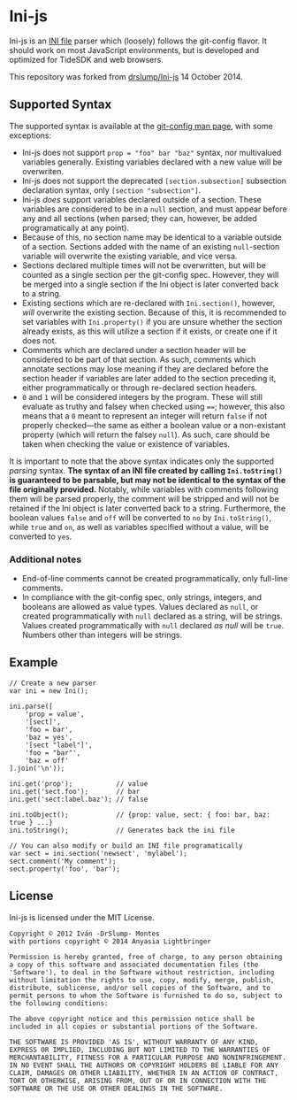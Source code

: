 # Ini-js

Ini-js is an [INI file](http://en.wikipedia.org/wiki/INI_file) parser which (loosely) follows the git-config flavor. It should work on most JavaScript environments, but is developed and optimized for TideSDK and web browsers.

This repository was forked from [drslump/Ini-js](https://github.com/drslump/Ini-js) 14 October 2014.

## Supported Syntax

The supported syntax is available at the [git-config man page](https://www.kernel.org/pub/software/scm/git/docs/git-config.html), with some exceptions:

* Ini-js does not support `prop = "foo" bar "baz"` syntax, nor multivalued variables generally. Existing variables declared with a new value will be overwriten.
* Ini-js does not support the deprecated `[section.subsection]` subsection declaration syntax, only `[section "subsection"]`.
* Ini-js *does* support variables declared outside of a section. These variables are considered to be in a `null` section, and must appear before any and all sections (when parsed; they can, however, be added programatically at any point).
 * Because of this, no section name may be identical to a variable outside of a section. Sections added with the name of an existing `null`-section variable will overwrite the existing variable, and vice versa.
* Sections declared multiple times will not be overwritten, but will be counted as a single section per the git-config spec. However, they will be merged into a single section if the Ini object is later converted back to a string.
 * Existing sections which are re-declared with `Ini.section()`, however, *will* overwrite the existing section. Because of this, it is recommended to set variables with `Ini.property()` if you are unsure whether the section already exists, as this will utilize a section if it exists, or create one if it does not.
* Comments which are declared under a section header will be considered to be part of that section. As such, comments which annotate sections may lose meaning if they are declared before the section header if variables are later added to the section preceding it, either programmatically or through re-declared section headers.
* `0` and `1` will be considered integers by the program. These will still evaluate as truthy and falsey when checked using `==`; however, this also means that a `0` meant to represent an integer will return `false` if not properly checked—the same as either a boolean value or a non-existant property (which will return the falsey `null`). As such, care should be taken when checking the value or existence of variables.

It is important to note that the above syntax indicates only the supported *parsing* syntax. **The syntax of an INI file created by calling `Ini.toString()` is guaranteed to be parsable, but may not be identical to the syntax of the file originally provided.** Notably, while variables with comments following them will be parsed properly, the comment will be stripped and will not be retained if the Ini object is later converted back to a string. Furthermore, the boolean values `false` and `off` will be converted to `no` by `Ini.toString()`, while `true` and `on`, as well as variables specified without a value, will be converted to `yes`.

### Additional notes

* End-of-line comments cannot be created programmatically, only full-line comments.
* In compliance with the git-config spec, only strings, integers, and booleans are allowed as value types. Values declared as `null`, or created programmatically with `null` declared as a string, will be strings. Values created programmatically with `null` declared *as null* will be `true`. Numbers other than integers will be strings.


## Example

    // Create a new parser 
    var ini = new Ini();

    ini.parse([
        'prop = value',
        '[sect]',
        'foo = bar',
        'baz = yes',
        '[sect "label"]',
        'foo = "bar"',
        'baz = off'
    ].join('\n'));

    ini.get('prop');           // value
    ini.get('sect.foo');       // bar
    ini.get('sect:label.baz'); // false

    ini.toObject();            // {prop: value, sect: { foo: bar, baz: true } ...}
    ini.toString();            // Generates back the ini file
    
    // You can also modify or build an INI file programatically
    var sect = ini.section('newsect', 'mylabel');
    sect.comment('My comment');
    sect.property('foo', 'bar');


## License

Ini-js is licensed under the MIT License.

    Copyright © 2012 Iván -DrSlump- Montes
    with portions copyright © 2014 Anyasia Lightbringer

    Permission is hereby granted, free of charge, to any person obtaining
    a copy of this software and associated documentation files (the
    'Software'), to deal in the Software without restriction, including
    without limitation the rights to use, copy, modify, merge, publish,
    distribute, sublicense, and/or sell copies of the Software, and to
    permit persons to whom the Software is furnished to do so, subject to
    the following conditions:

    The above copyright notice and this permission notice shall be
    included in all copies or substantial portions of the Software.

    THE SOFTWARE IS PROVIDED 'AS IS', WITHOUT WARRANTY OF ANY KIND,
    EXPRESS OR IMPLIED, INCLUDING BUT NOT LIMITED TO THE WARRANTIES OF
    MERCHANTABILITY, FITNESS FOR A PARTICULAR PURPOSE AND NONINFRINGEMENT.
    IN NO EVENT SHALL THE AUTHORS OR COPYRIGHT HOLDERS BE LIABLE FOR ANY
    CLAIM, DAMAGES OR OTHER LIABILITY, WHETHER IN AN ACTION OF CONTRACT,
    TORT OR OTHERWISE, ARISING FROM, OUT OF OR IN CONNECTION WITH THE
    SOFTWARE OR THE USE OR OTHER DEALINGS IN THE SOFTWARE.
